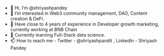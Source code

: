 - 👋 Hi, I’m @shriyashpandey
- 👀 I’m interested in Web3 community management, DAO, Content creation & DeFi.
- 🌱 Have close to 4 years of experience in Developer growth marketing, currently working at BNB Chain
- 💞️ Currently learning Full-Stack data science.
- 📫 How to reach me - Twitter - @shriyashpandit , LinkedIn - Shriyash Pandey

<!---
shriyashpandey/shriyashpandey is a ✨ special ✨ repository because its `README.md` (this file) appears on your GitHub profile.
You can click the Preview link to take a look at your changes.
--->
